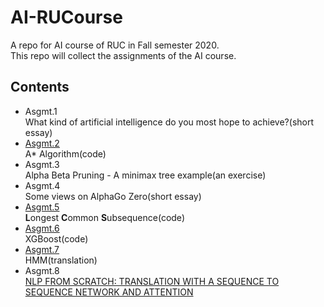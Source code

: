 # AI-RUCourse
A repo for AI course of RUC in Fall semester 2020.<br>
This repo will collect the assignments of the AI course.

## Contents
- Asgmt.1<br>What kind of artificial intelligence do you most hope to achieve?(short essay)
- [Asgmt.2](https://github.com/Aman-4-Real/AI-RUCourse/tree/main/Asgmt2)<br>A* Algorithm(code)
- Asgmt.3<br>Alpha Beta Pruning - A minimax tree example(an exercise)
- Asgmt.4<br>Some views on AlphaGo Zero(short essay)
- [Asgmt.5](https://github.com/Aman-4-Real/AI-RUCourse/tree/main/Asgmt5)<br><strong>L</strong>ongest <strong>C</strong>ommon <strong>S</strong>ubsequence(code)
- [Asgmt.6](https://github.com/Aman-4-Real/AI-RUCourse/tree/main/Asgmt6)<br>XGBoost(code)
- [Asgmt.7](https://github.com/Aman-4-Real/AI-RUCourse/tree/main/Asgmt7)<br>HMM(translation)
- Asgmt.8<br>[NLP FROM SCRATCH: TRANSLATION WITH A SEQUENCE TO SEQUENCE NETWORK AND ATTENTION](https://pytorch.org/tutorials/intermediate/seq2seq_translation_tutorial.html)
